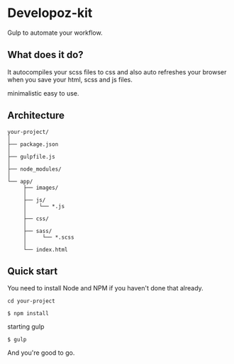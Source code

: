 # Developoz-kit

Gulp to automate your workflow.

## What does it do?
It autocompiles your scss files to css and also auto refreshes your browser when you save your html, scss and js files.

minimalistic easy to use.

## Architecture

    your-project/
    │
    ├── package.json
    │
    ├── gulpfile.js
    │
    ├── node_modules/
    │
    └── app/
         ├── images/
         │
         ├── js/
         │    └── *.js
         │    
         ├── css/
         │    
         ├── sass/  
         │     └── *.scss
         │     
         └── index.html

## Quick start

You need to install Node and NPM if you haven't done that already.

```
cd your-project

$ npm install 
```
starting gulp

```
$ gulp

```
And you're good to go.








